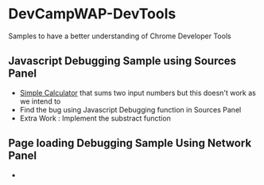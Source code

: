 # DevCampWAP-DevTools
Samples to have a better understanding of Chrome Developer Tools

## Javascript Debugging Sample using Sources Panel
- [Simple Calculator](https://joshua1988.github.io/DevCampWAP-DevTools/js-debug/index.html) that sums two input numbers but this doesn't work as we intend to
- Find the bug using Javascript Debugging function in Sources Panel
- Extra Work : Implement the substract function

## Page loading Debugging Sample Using Network Panel
- 
